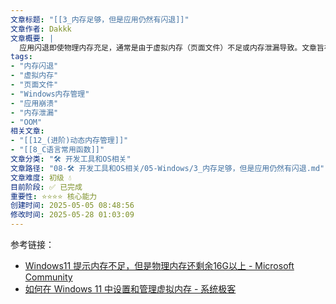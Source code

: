 ```yaml
---
文章标题: "[[3_内存足够，但是应用仍然有闪退]]" 
文章作者: Dakkk
文章概要: |
  应用闪退即使物理内存充足，通常是由于虚拟内存（页面文件）不足或内存泄漏导致。文章旨在解释此现象，并提供诊断和调整虚拟内存设置等解决方案，以提升系统稳定性。
tags:
- "内存闪退"
- "虚拟内存"
- "页面文件"
- "Windows内存管理"
- "应用崩溃"
- "内存泄漏"
- "OOM"
相关文章:
- "[[12_(进阶)动态内存管理]]"
- "[[8_C语言常用函数]]"
文章分类: "🛠️ 开发工具和OS相关"
文章路径: "08-🛠️ 开发工具和OS相关/05-Windows/3_内存足够，但是应用仍然有闪退.md"
文章难度: 初级 💧
目前阶段: ✅ 已完成
重要性: ⭐⭐⭐⭐ 核心能力
创建时间: 2025-05-05 08:48:56
修改时间: 2025-05-28 01:03:09
---
```


参考链接：
- [Windows11 提示内存不足，但是物理内存还剩余16G以上 - Microsoft Community](https://answers.microsoft.com/zh-hans/windows/forum/all/windows11/c73cc61d-95cf-411e-9e53-bf4de6d80cae)
- [如何在 Windows 11 中设置和管理虚拟内存 - 系统极客](https://www.sysgeek.cn/windows-11-virtual-memory-manage/)